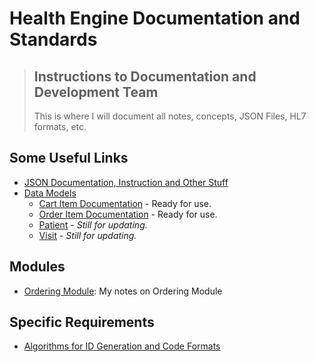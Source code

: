 # Health Engine Documentation and Standards

> ## Instructions to Documentation and Development Team
>
> This is where I will document all notes, concepts, JSON Files, HL7 formats, etc.

## Some Useful Links

- [JSON Documentation, Instruction and Other Stuff](json_stuff.md)
- [Data Models](data_models)
  - [Cart Item Documentation](data_models/cart_item_data_model.md) - Ready for use.
  - [Order Item Documentation](data_models/order_item_data_model.md) - Ready for use.
  - [Patient](data_models/patient_data_model.md) - *Still for updating.*
  - [Visit](data_models/visit_data_model.md) - *Still for updating.*

## Modules

- [Ordering Module](modules/ordering.md): My notes on Ordering Module

## Specific Requirements

- [Algorithms for ID Generation and Code Formats](docs/algorithms.md)